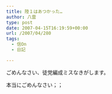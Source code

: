 ```yaml
---
title: 陸１はあつかった…
author: 八雲
type: post
date: 2007-04-15T16:19:59+00:00
url: /2007/04/280
tags:
  - 信On
  - 日記

---
```

ごめんなさい、徒党編成ミスなきがします。
  
本当にごめんなさい；；
